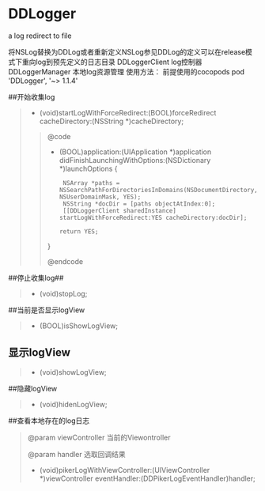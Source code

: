 # DDLogger
a log redirect to file 

将NSLog替换为DDLog或者重新定义NSLog参见DDLog的定义可以在release模式下重向log到预先定义的日志目录
DDLoggerClient  log控制器
DDLoggerManager 本地log资源管理
使用方法：
前提使用的cocopods
pod 'DDLogger', '~> 1.1.4'

##开始收集log
>- (void)startLogWithForceRedirect:(BOOL)forceRedirect cacheDirectory:(NSString *)cacheDirectory;
>
> >@code
> >
> >- (BOOL)application:(UIApplication *)application didFinishLaunchingWithOptions:(NSDictionary *)launchOptions {
> >
> >        NSArray *paths = NSSearchPathForDirectoriesInDomains(NSDocumentDirectory, NSUserDomainMask, YES);
> >        NSString *docDir = [paths objectAtIndex:0];
> >        [[DDLoggerClient sharedInstance] startLogWithForceRedirect:YES cacheDirectory:docDir];
> >
> >       return YES;
> >
> >}
> >
> >@endcode
> >

##停止收集log##
>- (void)stopLog;


##当前是否显示logView
>- (BOOL)isShowLogView;

## 显示logView
>- (void)showLogView;

##隐藏logView
>- (void)hidenLogView;


##查看本地存在的log日志
>
>  @param viewController 当前的Viewontroller
>
>  @param handler        选取回调结果
>
>- (void)pikerLogWithViewController:(UIViewController *)viewController eventHandler:(DDPikerLogEventHandler)handler;
